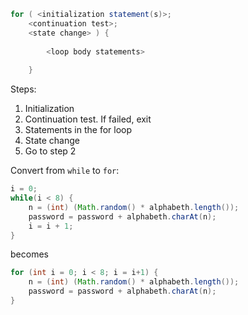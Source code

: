 ```java
for ( <initialization statement(s)>; 
	<continuation test>;
	<state change> ) {
	
		<loop body statements>
		
	}
```

Steps:
1. Initialization
2. Continuation test. If failed, exit
3. Statements in the for loop
4. State change
5. Go to step 2

Convert from `while` to `for`:
```java
i = 0;
while(i < 8) {
	n = (int) (Math.random() * alphabeth.length());
	password = password + alphabeth.charAt(n);
	i = i + 1;
}
```
becomes
```java
for (int i = 0; i < 8; i = i+1) {
	n = (int) (Math.random() * alphabeth.length());
	password = password + alphabeth.charAt(n);
}
```
